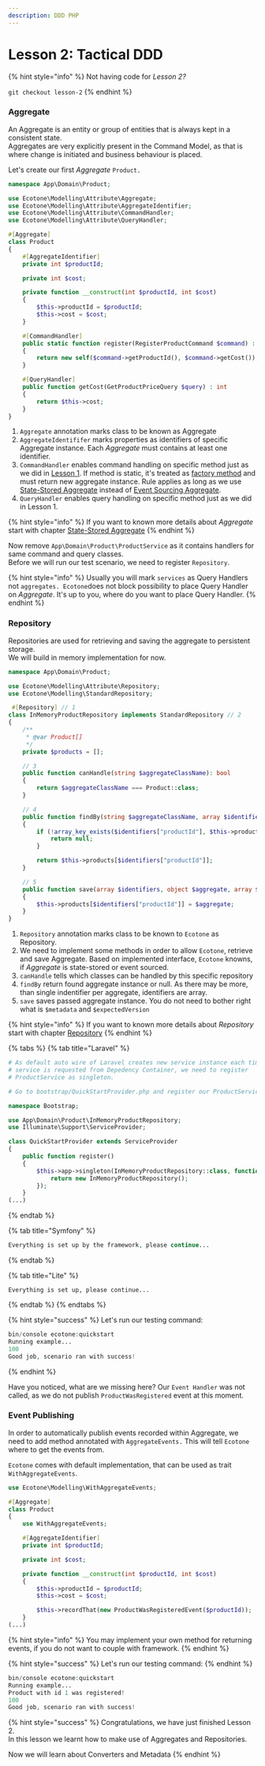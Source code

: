 ```yaml
---
description: DDD PHP
---
```


# Lesson 2: Tactical DDD

{% hint style="info" %}
Not having code for _Lesson 2?_ 

`git checkout lesson-2`
{% endhint %}

### Aggregate

An Aggregate is an entity or group of entities that is always kept in a consistent state.    
Aggregates are very explicitly present in the Command Model, as that is where change is initiated and business behaviour is placed.

Let's create our first _Aggregate_ `Product.`

```php
namespace App\Domain\Product;

use Ecotone\Modelling\Attribute\Aggregate;
use Ecotone\Modelling\Attribute\AggregateIdentifier;
use Ecotone\Modelling\Attribute\CommandHandler;
use Ecotone\Modelling\Attribute\QueryHandler;

#[Aggregate]
class Product
{
    #[AggregateIdentifier]
    private int $productId;

    private int $cost;

    private function __construct(int $productId, int $cost)
    {
        $this->productId = $productId;
        $this->cost = $cost;
    }

    #[CommandHandler]
    public static function register(RegisterProductCommand $command) : self
    {
        return new self($command->getProductId(), $command->getCost());
    }

    #[QueryHandler]
    public function getCost(GetProductPriceQuery $query) : int
    {
        return $this->cost;
    }
}
```

1. `Aggregate` annotation marks class to be known as Aggregate
2. `AggregateIdentififer` marks properties as identifiers of specific Aggregate instance. Each _Aggregate_ must contains at least one identifier. 
3. `CommandHandler` enables command handling on specific method just as we did in [Lesson 1](php-messaging-architecture.md).  If method is static, it's treated as [factory method](https://en.wikipedia.org/wiki/Factory_method_pattern) and must return new aggregate instance. Rule applies as long as we use [State-Stored Aggregate](../modelling/command-handling/state-stored-aggregate.md#state-stored-aggregate) instead of [Event Sourcing Aggregate]().
4. `QueryHandler` enables query handling on specific method just as we did in Lesson 1.

{% hint style="info" %}
If you want to known more details about _Aggregate_ start with chapter [State-Stored Aggregate](../modelling/command-handling/state-stored-aggregate.md#state-stored-aggregate)
{% endhint %}

Now remove `App\Domain\Product\ProductService` as it contains handlers for same command and query classes.   
Before we will run our test scenario, we need to register `Repository`.

{% hint style="info" %}
Usually you will mark `services` as Query Handlers not `aggregates. Ecotone`does not block possibility to place Query Handler on _Aggregate_. It's up to you, where do you want to place Query Handler.
{% endhint %}

### Repository

Repositories are used for retrieving and saving the aggregate to persistent storage.   
We will build in memory implementation for now.

```php
namespace App\Domain\Product;

use Ecotone\Modelling\Attribute\Repository;
use Ecotone\Modelling\StandardRepository;

 #[Repository] // 1
class InMemoryProductRepository implements StandardRepository // 2
{
    /**
     * @var Product[]
     */
    private $products = [];

    // 3
    public function canHandle(string $aggregateClassName): bool
    {
        return $aggregateClassName === Product::class;
    }

    // 4
    public function findBy(string $aggregateClassName, array $identifiers): ?object
    {
        if (!array_key_exists($identifiers["productId"], $this->products)) {
            return null;
        }

        return $this->products[$identifiers["productId"]];
    }

    // 5
    public function save(array $identifiers, object $aggregate, array $metadata, ?int $expectedVersion): void
    {
        $this->products[$identifiers["productId"]] = $aggregate;
    }
}
```

1. `Repository` annotation marks class to be known to `Ecotone` as Repository.
2. We need to implement some methods in order to allow `Ecotone`, retrieve and save Aggregate. Based on implemented interface, `Ecotone` knowns, if _Aggregate_ is state-stored or event sourced.  
3. `canHandle` tells which classes can be handled by this specific repository
4. `findBy`  return found aggregate instance or null. As there may be more, than single indentifier per aggregate, identifiers are array.
5. `save` saves passed aggregate instance. You do not need to bother right what is `$metadata` and `$expectedVersion`

{% hint style="info" %}
If you want to known more details about _Repository_ start with chapter [Repository](../modelling/command-handling/repository.md)
{% endhint %}

{% tabs %}
{% tab title="Laravel" %}
```php
# As default auto wire of Laravel creates new service instance each time 
# service is requested from Depedency Container, we need to register 
# ProductService as singleton.

# Go to bootstrap/QuickStartProvider.php and register our ProductService

namespace Bootstrap;

use App\Domain\Product\InMemoryProductRepository;
use Illuminate\Support\ServiceProvider;

class QuickStartProvider extends ServiceProvider
{
    public function register()
    {
        $this->app->singleton(InMemoryProductRepository::class, function(){
            return new InMemoryProductRepository();
        });
    }
(...)
```
{% endtab %}

{% tab title="Symfony" %}
```php
Everything is set up by the framework, please continue...
```
{% endtab %}

{% tab title="Lite" %}
```
Everything is set up, please continue...
```
{% endtab %}
{% endtabs %}

{% hint style="success" %}
Let's run our testing command:

```php
bin/console ecotone:quickstart
Running example...
100
Good job, scenario ran with success!
```
{% endhint %}

Have you noticed, what are we missing here? Our `Event Handler` was not called, as we do not publish `ProductWasRegistered` event at this moment. 

### Event Publishing

In order to automatically publish events recorded within Aggregate, we need to add method annotated with `AggregateEvents.` This will tell `Ecotone` where to get the events from.  
  
`Ecotone` comes with default implementation, that can be used as trait `WithAggregateEvents`.

```php
use Ecotone\Modelling\WithAggregateEvents;

#[Aggregate]
class Product
{
    use WithAggregateEvents;

    #[AggregateIdentifier]
    private int $productId;

    private int $cost;

    private function __construct(int $productId, int $cost)
    {
        $this->productId = $productId;
        $this->cost = $cost;

        $this->recordThat(new ProductWasRegisteredEvent($productId));
    }
(...)
```

{% hint style="info" %}
You may implement your own method for returning events, if you do not want to couple with framework.
{% endhint %}

{% hint style="success" %}
Let's run our testing command:
{% endhint %}

```php
bin/console ecotone:quickstart
Running example...
Product with id 1 was registered!
100
Good job, scenario ran with success!
```

{% hint style="success" %}
Congratulations, we have just finished Lesson 2.  
In this lesson we learnt how to make use of Aggregates and Repositories.  
  
Now we will learn about Converters and Metadata
{% endhint %}

